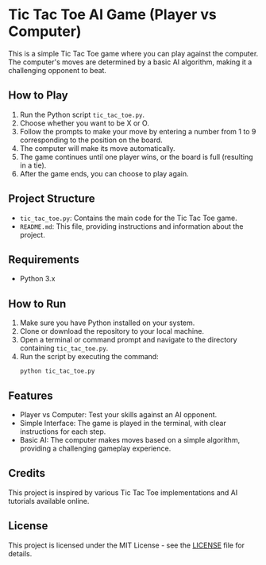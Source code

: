 # Tic Tac Toe AI Game (Player vs Computer)

This is a simple Tic Tac Toe game where you can play against the computer. The computer's moves are determined by a basic AI algorithm, making it a challenging opponent to beat.

## How to Play
1. Run the Python script `tic_tac_toe.py`.
2. Choose whether you want to be X or O.
3. Follow the prompts to make your move by entering a number from 1 to 9 corresponding to the position on the board.
4. The computer will make its move automatically.
5. The game continues until one player wins, or the board is full (resulting in a tie).
6. After the game ends, you can choose to play again.

## Project Structure
- `tic_tac_toe.py`: Contains the main code for the Tic Tac Toe game.
- `README.md`: This file, providing instructions and information about the project.

## Requirements
- Python 3.x

## How to Run
1. Make sure you have Python installed on your system.
2. Clone or download the repository to your local machine.
3. Open a terminal or command prompt and navigate to the directory containing `tic_tac_toe.py`.
4. Run the script by executing the command:
    ```
    python tic_tac_toe.py
    ```

## Features
- Player vs Computer: Test your skills against an AI opponent.
- Simple Interface: The game is played in the terminal, with clear instructions for each step.
- Basic AI: The computer makes moves based on a simple algorithm, providing a challenging gameplay experience.

## Credits
This project is inspired by various Tic Tac Toe implementations and AI tutorials available online.

## License
This project is licensed under the MIT License - see the [LICENSE](LICENSE) file for details.
